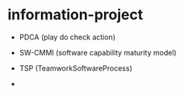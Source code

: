 # information-project

*  PDCA (play do check action)

* SW-CMMI (software capability maturity model)

* TSP (TeamworkSoftwareProcess)

*
